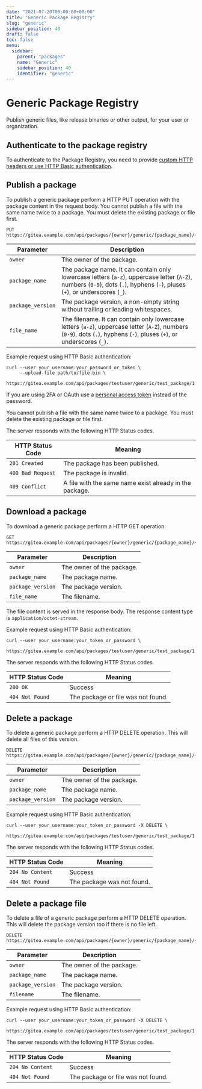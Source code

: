 ```yaml
---
date: "2021-07-20T00:00:00+00:00"
title: "Generic Package Registry"
slug: "generic"
sidebar_position: 40
draft: false
toc: false
menu:
  sidebar:
    parent: "packages"
    name: "Generic"
    sidebar_position: 40
    identifier: "generic"
---
```

# Generic Package Registry

Publish generic files, like release binaries or other output, for your user or organization.

## Authenticate to the package registry

To authenticate to the Package Registry, you need to provide [custom HTTP headers or use HTTP Basic authentication](development/api-usage.md#authentication).

## Publish a package

To publish a generic package perform a HTTP PUT operation with the package content in the request body.
You cannot publish a file with the same name twice to a package. You must delete the existing package or file first.

```
PUT https://gitea.example.com/api/packages/{owner}/generic/{package_name}/{package_version}/{file_name}
```

| Parameter           | Description                                                                                                                                                                              |
| ------------------- | ---------------------------------------------------------------------------------------------------------------------------------------------------------------------------------------- |
| `owner`           | The owner of the package.                                                                                                                                                                |
| `package_name`    | The package name. It can contain only lowercase letters (`a-z`), uppercase letter (`A-Z`), numbers (`0-9`), dots (`.`), hyphens (`-`), pluses (`+`), or underscores (`_`). |
| `package_version` | The package version, a non-empty string without trailing or leading whitespaces.                                                                                                         |
| `file_name`       | The filename. It can contain only lowercase letters (`a-z`), uppercase letter (`A-Z`), numbers (`0-9`), dots (`.`), hyphens (`-`), pluses (`+`), or underscores (`_`).     |

Example request using HTTP Basic authentication:

```shell
curl --user your_username:your_password_or_token \
     --upload-file path/to/file.bin \
     https://gitea.example.com/api/packages/testuser/generic/test_package/1.0.0/file.bin
```

If you are using 2FA or OAuth use a [personal access token](development/api-usage.md#authentication) instead of the password.

You cannot publish a file with the same name twice to a package. You must delete the existing package or file first.

The server responds with the following HTTP Status codes.

| HTTP Status Code    | Meaning                                                 |
| ------------------- | ------------------------------------------------------- |
| `201 Created`     | The package has been published.                         |
| `400 Bad Request` | The package is invalid.                                |
| `409 Conflict`    | A file with the same name exist already in the package. |

## Download a package

To download a generic package perform a HTTP GET operation.

```
GET https://gitea.example.com/api/packages/{owner}/generic/{package_name}/{package_version}/{file_name}
```

| Parameter           | Description               |
| ------------------- | ------------------------- |
| `owner`           | The owner of the package. |
| `package_name`    | The package name.         |
| `package_version` | The package version.      |
| `file_name`       | The filename.             |

The file content is served in the response body. The response content type is `application/octet-stream`.

Example request using HTTP Basic authentication:

```shell
curl --user your_username:your_token_or_password \
     https://gitea.example.com/api/packages/testuser/generic/test_package/1.0.0/file.bin
```

The server responds with the following HTTP Status codes.

| HTTP Status Code  | Meaning                            |
| ----------------- | ---------------------------------- |
| `200 OK`        | Success                            |
| `404 Not Found` | The package or file was not found. |

## Delete a package

To delete a generic package perform a HTTP DELETE operation. This will delete all files of this version.

```
DELETE https://gitea.example.com/api/packages/{owner}/generic/{package_name}/{package_version}
```

| Parameter           | Description               |
| ------------------- | ------------------------- |
| `owner`           | The owner of the package. |
| `package_name`    | The package name.         |
| `package_version` | The package version.      |

Example request using HTTP Basic authentication:

```shell
curl --user your_username:your_token_or_password -X DELETE \
     https://gitea.example.com/api/packages/testuser/generic/test_package/1.0.0
```

The server responds with the following HTTP Status codes.

| HTTP Status Code   | Meaning                    |
| ------------------ | -------------------------- |
| `204 No Content` | Success                    |
| `404 Not Found`  | The package was not found. |

## Delete a package file

To delete a file of a generic package perform a HTTP DELETE operation. This will delete the package version too if there is no file left.

```
DELETE https://gitea.example.com/api/packages/{owner}/generic/{package_name}/{package_version}/{filename}
```

| Parameter           | Description               |
| ------------------- | ------------------------- |
| `owner`           | The owner of the package. |
| `package_name`    | The package name.         |
| `package_version` | The package version.      |
| `filename`        | The filename.             |

Example request using HTTP Basic authentication:

```shell
curl --user your_username:your_token_or_password -X DELETE \
     https://gitea.example.com/api/packages/testuser/generic/test_package/1.0.0/file.bin
```

The server responds with the following HTTP Status codes.

| HTTP Status Code   | Meaning                            |
| ------------------ | ---------------------------------- |
| `204 No Content` | Success                            |
| `404 Not Found`  | The package or file was not found. |
